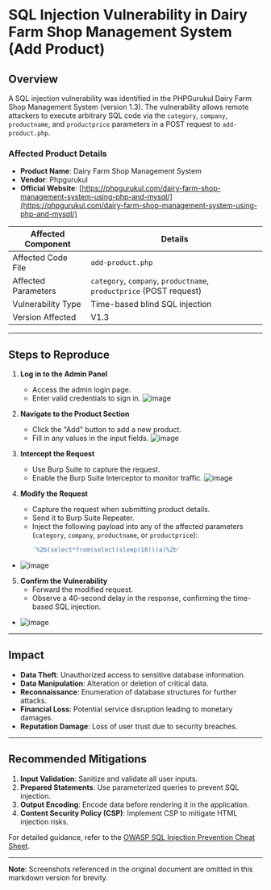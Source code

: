 # SQL Injection Vulnerability in Dairy Farm Shop Management System (Add Product)

## Overview
A SQL injection vulnerability was identified in the PHPGurukul Dairy Farm Shop Management System (version 1.3). The vulnerability allows remote attackers to execute arbitrary SQL code via the `category`, `company`, `productname`, and `productprice` parameters in a POST request to `add-product.php`.

### Affected Product Details
- **Product Name**: Dairy Farm Shop Management System  
- **Vendor**: Phpgurukul  
- **Official Website**: [https://phpgurukul.com/dairy-farm-shop-management-system-using-php-and-mysql/](https://phpgurukul.com/dairy-farm-shop-management-system-using-php-and-mysql/)  

| Affected Component      | Details                                                                 |
|-------------------------|-------------------------------------------------------------------------|
| Affected Code File      | `add-product.php`                                                      |
| Affected Parameters     | `category`, `company`, `productname`, `productprice` (POST request)    |
| Vulnerability Type      | Time-based blind SQL injection                                         |
| Version Affected        | V1.3                                                                   |

---

## Steps to Reproduce

1. **Log in to the Admin Panel**  
   - Access the admin login page.  
   - Enter valid credentials to sign in.
    ![image](https://github.com/user-attachments/assets/59a2bcaa-4ee1-4ade-b7f1-ae0d019f5d3d)

2. **Navigate to the Product Section**  
   - Click the "Add" button to add a new product.  
   - Fill in any values in the input fields.
   ![image](https://github.com/user-attachments/assets/2ae551a1-39c7-46e9-8def-40d17e78595e)
   
3. **Intercept the Request**  
   - Use Burp Suite to capture the request.  
   - Enable the Burp Suite Interceptor to monitor traffic.
   ![image](https://github.com/user-attachments/assets/56904403-e34c-4e9d-9c68-d66f9b559c84)
   
4. **Modify the Request**  
   - Capture the request when submitting product details.  
   - Send it to Burp Suite Repeater.  
   - Inject the following payload into any of the affected parameters (`category`, `company`, `productname`, or `productprice`):  
     ```sql
     '%2b(select*from(select(sleep(10)))a)%2b'
     ```
  - ![image](https://github.com/user-attachments/assets/e2e9e1fd-c874-40fd-bce1-81d566f4a408)

5. **Confirm the Vulnerability**  
   - Forward the modified request.  
   - Observe a 40-second delay in the response, confirming the time-based SQL injection.
  - ![image](https://github.com/user-attachments/assets/fc8e4c2b-3706-4409-8115-31d7b7fbdf5e)

---

## Impact
- **Data Theft**: Unauthorized access to sensitive database information.  
- **Data Manipulation**: Alteration or deletion of critical data.  
- **Reconnaissance**: Enumeration of database structures for further attacks.  
- **Financial Loss**: Potential service disruption leading to monetary damages.  
- **Reputation Damage**: Loss of user trust due to security breaches.  

---

## Recommended Mitigations
1. **Input Validation**: Sanitize and validate all user inputs.  
2. **Prepared Statements**: Use parameterized queries to prevent SQL injection.  
3. **Output Encoding**: Encode data before rendering it in the application.  
4. **Content Security Policy (CSP)**: Implement CSP to mitigate HTML injection risks.  

For detailed guidance, refer to the [OWASP SQL Injection Prevention Cheat Sheet](https://cheatsheetseries.owasp.org/cheatsheets/SQL_Injection_Prevention_Cheat_Sheet.html).  

---

**Note**: Screenshots referenced in the original document are omitted in this markdown version for brevity.  
